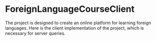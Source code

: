 # ForeignLanguageCourseClient
The project is designed to create an online platform for learning foreign languages. Here is the client implementation of the project, which is necessary for server queries.
